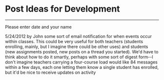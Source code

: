 # Post Ideas for Development

***
Please enter date and your name

5/24/2012 by John
some sort of email notification for when events occur within classes. This could be very useful for both teachers (students enrolling, mainly, but I imagine there could be other uses) and students (new assignments posted, new posts on a thread you started). We'd have to think about how to do it smartly, perhaps with some sort of digest form--I don't imagine teachers carrying a four-course load would like 84 messages within a few days, each one letting them know a single student has enrolled, but it'd be nice to receive updates on activity